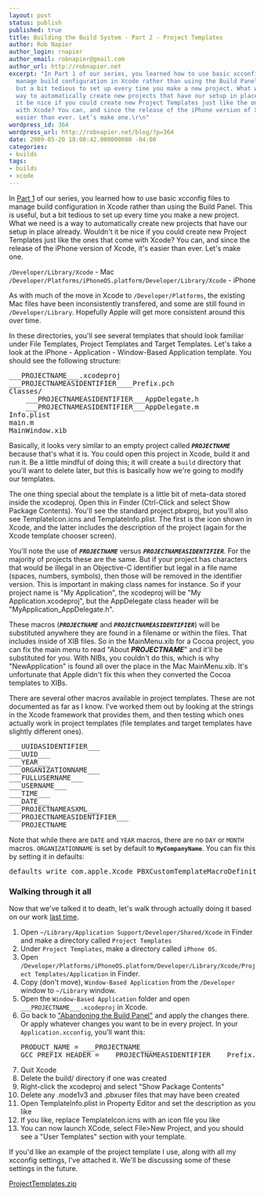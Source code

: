```yaml
---
layout: post
status: publish
published: true
title: Building the Build System - Part 2 - Project Templates
author: Rob Napier
author_login: rnapier
author_email: robnapier@gmail.com
author_url: http://robnapier.net
excerpt: "In Part 1 of our series, you learned how to use basic xcconfig files to
  manage build configuration in Xcode rather than using the Build Panel. This is useful,
  but a bit tedious to set up every time you make a new project. What we need is a
  way to automatically create new projects that have our setup in place already. Wouldn’t
  it be nice if you could create new Project Templates just like the ones that come
  with Xcode? You can, and since the release of the iPhone version of Xcode, it’s
  easier than ever. Let’s make one.\r\n"
wordpress_id: 364
wordpress_url: http://robnapier.net/blog/?p=364
date: 2009-05-20 18:00:42.000000000 -04:00
categories:
- builds
tags:
- builds
- xcode
---
```

In <a href="http://robnapier.net/blog/build-system-1-build-panel-360">Part 1</a> of our series, you learned how to use basic xcconfig files to manage build configuration in Xcode rather than using the Build Panel. This is useful, but a bit tedious to set up every time you make a new project. What we need is a way to automatically create new projects that have our setup in place already. Wouldn't it be nice if you could create new Project Templates just like the ones that come with Xcode? You can, and since the release of the iPhone version of Xcode, it's easier than ever. Let's make one.

<!-- more -->

<code>/Developer/Library/Xcode</code> - Mac
<code>/Developer/Platforms/iPhoneOS.platform/Developer/Library/Xcode</code> - iPhone

As with much of the move in Xcode to <code>/Developer/Platforms</code>, the existing Mac files have been inconsistently transfered, and some are still found in <code>/Developer/Library</code>. Hopefully Apple will get more consistent around this over time.

In these directories, you'll see several templates that should look familiar under File Templates, Project Templates and Target Templates. Let's take a look at the iPhone - Application - Window-Based Application template. You should see the following structure:

<pre>
___PROJECTNAME___.xcodeproj
___PROJECTNAMEASIDENTIFIER____Prefix.pch
Classes/
	___PROJECTNAMEASIDENTIFIER___AppDelegate.h
	___PROJECTNAMEASIDENTIFIER___AppDelegate.m
Info.plist
main.m
MainWindow.xib
</pre>

Basically, it looks very similar to an empty project called <code>___PROJECTNAME___</code> because that's what it is. You could open this project in Xcode, build it and run it. Be a little mindful of doing this; it will create a <code>build</code> directory that you'll want to delete later, but this is basically how we're going to modify our templates.

The one thing special about the template is a little bit of meta-data stored inside the xcodeproj. Open this in Finder (Ctrl-Click and select Show Package Contents). You'll see the standard project.pbxproj, but you'll also see TemplateIcon.icns and TemplateInfo.plist. The first is the icon shown in Xcode, and the latter includes the description of the project (again for the Xcode template chooser screen).

You'll note the use of <code>___PROJECTNAME___</code> versus <code>___PROJECTNAMEASIDENTIFIER___</code>. For the majority of projects these are the same. But if your project has characters that would be illegal in an Objective-C identifier but legal in a file name (spaces, numbers, symbols), then those will be removed in the identifier version. This is important in making class names for instance. So if your project name is "My Application", the xcodeproj will be "My Application.xcodeproj", but the AppDelegate class header will be "MyApplication_AppDelegate.h".

These macros (<code>___PROJECTNAME___</code> and <code>___PROJECTNAMEASIDENTIFIER___</code>) will be substituted anywhere they are found in a filename or within the files. That includes inside of XIB files. So in the MainMenu.xib for a Cocoa project, you can fix the main menu to read "About ___PROJECTNAME___" and it'll be substituted for you. With NIBs, you couldn't do this, which is why "NewApplication" is found all over the place in the Mac MainMenu.xib. It's unfortunate that Apple didn't fix this when they converted the Cocoa templates to XIBs.

There are several other macros available in project templates. These are not documented as far as I know. I've worked them out by looking at the strings in the Xcode framework that provides them, and then testing which ones actually work in project templates (file templates and target templates have slightly different ones).

<pre lang="objc">
___UUIDASIDENTIFIER___
___UUID___
___YEAR___
___ORGANIZATIONNAME___
___FULLUSERNAME___
___USERNAME___
___TIME___
___DATE___
___PROJECTNAMEASXML___
___PROJECTNAMEASIDENTIFIER___
___PROJECTNAME___
</pre>

Note that while there are <code>DATE</code> and <code>YEAR</code> macros, there are no <code>DAY</code> or <code>MONTH</code> macros. <code>ORGANIZATIONNAME</code> is set by default to <code>__MyCompanyName__</code>. You can fix this by setting it in defaults:

<pre lang="bash">
defaults write com.apple.Xcode PBXCustomTemplateMacroDefinitions '{ORGANIZATIONNAME = "My Company"; }'
</pre>

<h3>Walking through it all</h3>

Now that we've talked it to death, let's walk through actually doing it based on our work <a href="http://robnapier.net/blog/build-system-1-build-panel-360">last time</a>.

<ol>
<li>Open <code>~/Library/Application Support/Developer/Shared/Xcode</code> in Finder and make a directory called <code>Project Templates</code>
<li>Under <code>Project Templates</code>, make a directory called <code>iPhone OS</code>.
<li>Open <code>/Developer/Platforms/iPhoneOS.platform/Developer/Library/Xcode/Project Templates/Application</code> in Finder.
<li>Copy (don't move), <code>Window-Based Application</code> from the <code>/Developer</code> window to <code>~/Library</code> window.
<li>Open the <code>Window-Based Application</code> folder and open <code>___PROJECTNAME___.xcodeproj</code> in Xcode.
<li>Go back to <a href="http://robnapier.net/blog/build-system-1-build-panel-360">"Abandoning the Build Panel"</a> and apply the changes there. Or apply whatever changes you want to be in every project. In your <code>Application.xcconfig</code>, you'll want this:
<pre lang="objc">
PRODUCT_NAME = ___PROJECTNAME___
GCC_PREFIX_HEADER = ___PROJECTNAMEASIDENTIFIER____Prefix.pch
</pre>
<li>Quit Xcode
<li>Delete the build/ directory if one was created
<li>Right-click the xcodeproj and select "Show Package Contents"
<li>Delete any .mode1v3 and .pbxuser files that may have been created
<li>Open TemplateInfo.plist in Property Editor and set the description as you like
<li>If you like, replace TemplateIcon.icns with an icon file you like
<li>You can now launch XCode, select File>New Project, and you should see a "User Templates" section with your template.
</ol>

If you'd like an example of the project template I use, along with all my xcconfig settings, I've attached it. We'll be discussing some of these settings in the future.

<a href="http://robnapier.net/blog/wp-content/uploads/2009/05/projecttemplates.zip" title="ProjectTemplates.zip">ProjectTemplates.zip</a>
